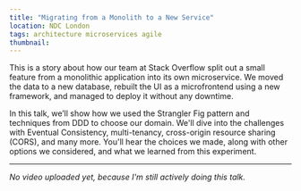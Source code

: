 ```yaml
---
title: "Migrating from a Monolith to a New Service"
location: NDC London
tags: architecture microservices agile
thumbnail: 
---
```


This is a story about how our team at Stack Overflow split out a small feature from a monolithic application into its own microservice. We moved the data to a new database, rebuilt the UI as a microfrontend using a new framework, and managed to deploy it without any downtime.

In this talk, we’ll show how we used the Strangler Fig pattern and techniques from DDD to choose our domain. We'll dive into the challenges with Eventual Consistency, multi-tenancy, cross-origin resource sharing (CORS), and many more. You'll hear the choices we made, along with other options we considered, and what we learned from this experiment.

----

*No video uploaded yet, because I'm still actively doing this talk.*